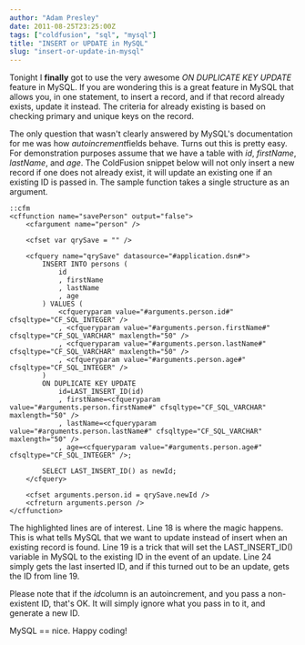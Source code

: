 ```yaml
---
author: "Adam Presley"
date: 2011-08-25T23:25:00Z
tags: ["coldfusion", "sql", "mysql"]
title: "INSERT or UPDATE in MySQL"
slug: "insert-or-update-in-mysql"
---
```


Tonight I **finally** got to use the very awesome *ON DUPLICATE KEY
UPDATE* feature in MySQL. If you are wondering this is a great feature in
MySQL that allows you, in one statement, to insert a record, and if that
record already exists, update it instead. The criteria for already
existing is based on checking primary and unique keys on the record.

The only question that wasn't clearly answered by MySQL's documentation
for me was how *autoincrement*fields behave. Turns out this is pretty
easy. For demonstration purposes assume that we have a table with *id*,
*firstName*, *lastName*, and *age*. The ColdFusion snippet below will
not only insert a new record if one does not already exist, it will
update an existing one if an existing ID is passed in. The sample
function takes a single structure as an argument.

    ::cfm
    <cffunction name="savePerson" output="false">
        <cfargument name="person" />

        <cfset var qrySave = "" />

        <cfquery name="qrySave" datasource="#application.dsn#">
            INSERT INTO persons (
                id
                , firstName
                , lastName
                , age
            ) VALUES (
                <cfqueryparam value="#arguments.person.id#" cfsqltype="CF_SQL_INTEGER" />
                , <cfqueryparam value="#arguments.person.firstName#" cfsqltype="CF_SQL_VARCHAR" maxlength="50" />
                , <cfqueryparam value="#arguments.person.lastName#" cfsqltype="CF_SQL_VARCHAR" maxlength="50" />
                , <cfqueryparam value="#arguments.person.age#" cfsqltype="CF_SQL_INTEGER" />
            )
            ON DUPLICATE KEY UPDATE
                id=LAST_INSERT_ID(id)
                , firstName=<cfqueryparam value="#arguments.person.firstName#" cfsqltype="CF_SQL_VARCHAR" maxlength="50" />
                , lastName=<cfqueryparam value="#arguments.person.lastName#" cfsqltype="CF_SQL_VARCHAR" maxlength="50" />
                , age=<cfqueryparam value="#arguments.person.age#" cfsqltype="CF_SQL_INTEGER" />;

            SELECT LAST_INSERT_ID() as newId;
        </cfquery>

        <cfset arguments.person.id = qrySave.newId />
        <cfreturn arguments.person />
    </cffunction>

The highlighted lines are of interest. Line 18 is where the magic
happens. This is what tells MySQL that we want to update instead of
insert when an existing record is found. Line 19 is a trick that will
set the LAST_INSERT_ID() variable in MySQL to the existing ID in the
event of an update. Line 24 simply gets the last inserted ID, and if
this turned out to be an update, gets the ID from line 19.

Please note that if the *id*column is an autoincrement, and you pass a
non-existent ID, that's OK. It will simply ignore what you pass in to
it, and generate a new ID.

MySQL == nice. Happy coding!
